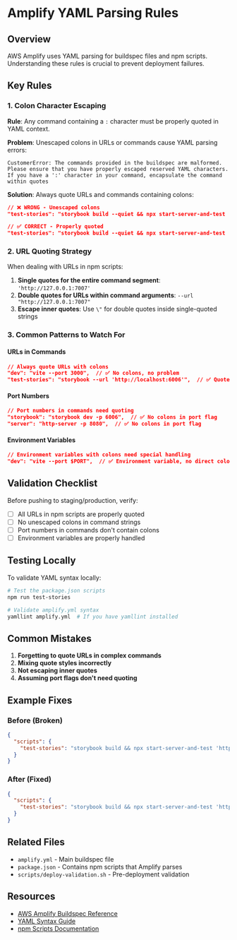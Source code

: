 # Amplify YAML Parsing Rules

## Overview

AWS Amplify uses YAML parsing for buildspec files and npm scripts. Understanding these rules is crucial to prevent deployment failures.

## Key Rules

### 1. Colon Character Escaping

**Rule**: Any command containing a `:` character must be properly quoted in YAML context.

**Problem**: Unescaped colons in URLs or commands cause YAML parsing errors:

```
CustomerError: The commands provided in the buildspec are malformed. Please ensure that you have properly escaped reserved YAML characters. If you have a ':' character in your command, encapsulate the command within quotes
```

**Solution**: Always quote URLs and commands containing colons:

```json
// ❌ WRONG - Unescaped colons
"test-stories": "storybook build --quiet && npx start-server-and-test 'http-server storybook-static -p 7007' http://127.0.0.1:7007 'test-storybook --url http://127.0.0.1:7007'"

// ✅ CORRECT - Properly quoted
"test-stories": "storybook build --quiet && npx start-server-and-test 'http-server storybook-static -p 7007' 'http://127.0.0.1:7007' 'test-storybook --url \"http://127.0.0.1:7007\"'"
```

### 2. URL Quoting Strategy

When dealing with URLs in npm scripts:

1. **Single quotes for the entire command segment**: `'http://127.0.0.1:7007'`
2. **Double quotes for URLs within command arguments**: `--url "http://127.0.0.1:7007"`
3. **Escape inner quotes**: Use `\"` for double quotes inside single-quoted strings

### 3. Common Patterns to Watch For

#### URLs in Commands

```json
// Always quote URLs with colons
"dev": "vite --port 3000",  // ✅ No colons, no problem
"test-stories": "storybook --url 'http://localhost:6006'",  // ✅ Quoted URL
```

#### Port Numbers

```json
// Port numbers in commands need quoting
"storybook": "storybook dev -p 6006",  // ✅ No colons in port flag
"server": "http-server -p 8080",  // ✅ No colons in port flag
```

#### Environment Variables

```json
// Environment variables with colons need special handling
"dev": "vite --port $PORT",  // ✅ Environment variable, no direct colons
```

## Validation Checklist

Before pushing to staging/production, verify:

- [ ] All URLs in npm scripts are properly quoted
- [ ] No unescaped colons in command strings
- [ ] Port numbers in commands don't contain colons
- [ ] Environment variables are properly handled

## Testing Locally

To validate YAML syntax locally:

```bash
# Test the package.json scripts
npm run test-stories

# Validate amplify.yml syntax
yamllint amplify.yml  # If you have yamllint installed
```

## Common Mistakes

1. **Forgetting to quote URLs in complex commands**
2. **Mixing quote styles incorrectly**
3. **Not escaping inner quotes**
4. **Assuming port flags don't need quoting**

## Example Fixes

### Before (Broken)

```json
{
  "scripts": {
    "test-stories": "storybook build && npx start-server-and-test 'http-server -p 7007' http://127.0.0.1:7007 'test-storybook --url http://127.0.0.1:7007'"
  }
}
```

### After (Fixed)

```json
{
  "scripts": {
    "test-stories": "storybook build && npx start-server-and-test 'http-server -p 7007' 'http://127.0.0.1:7007' 'test-storybook --url \"http://127.0.0.1:7007\"'"
  }
}
```

## Related Files

- `amplify.yml` - Main buildspec file
- `package.json` - Contains npm scripts that Amplify parses
- `scripts/deploy-validation.sh` - Pre-deployment validation

## Resources

- [AWS Amplify Buildspec Reference](https://docs.aws.amazon.com/amplify/latest/userguide/build-settings.html)
- [YAML Syntax Guide](https://yaml.org/spec/1.2/spec.html)
- [npm Scripts Documentation](https://docs.npmjs.com/cli/v8/using-npm/scripts)
